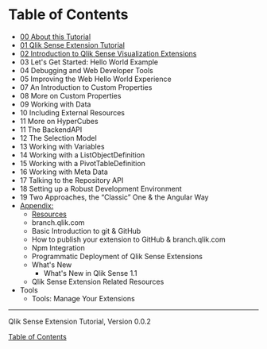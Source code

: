 # Table of Contents



* [00 About this Tutorial](00-About.md)
* [01 Qlik Sense Extension Tutorial](01-Qlik-Sense-Extension-Tutorial.md)
* [02 Introduction to Qlik Sense Visualization Extensions](02-Introduction-to-Qlik-Sense-Visualization-Extensions.md)
* 03 Let's Get Started: Hello World Example
* 04 Debugging and Web Developer Tools
* 05 Improving the Web Hello World Experience
* 07 An Introduction to Custom Properties
* 08 More on Custom Properties
* 09 Working with Data
* 10 Including External Resources
* 11 More on  HyperCubes
* 11 The BackendAPI
* 12 The Selection Model
* 13 Working with Variables
* 14 Working with a ListObjectDefinition
* 15 Working with a PivotTableDefinition
* 16 Working with Meta Data
* 17 Talking to the Repository API
* 18 Setting up a Robust Development Environment
* 19 Two Approaches, the “Classic” One & the Angular Way
* [Appendix:](1000-Appendix.md)
	* [Resources](1001-Appendix-Resources.md)
	* branch.qlik.com
	* Basic Introduction to git & GitHub
	* How to publish your extension to GitHub & branch.qlik.com
	* Npm Integration
	* Programmatic Deployment of Qlik Sense Extensions
	* What's New
		* What's New in Qlik Sense 1.1
	* Qlik Sense Extension Related Resources
* Tools
	* Tools: Manage Your Extensions

---
Qlik Sense Extension Tutorial, Version 0.0.2

[Table of Contents](00-TOC.md)